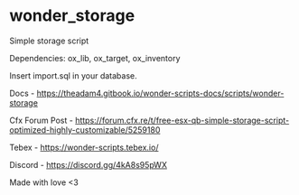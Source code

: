 # wonder_storage
 Simple storage script

Dependencies: ox_lib, ox_target, ox_inventory

Insert import.sql in your database.

Docs - https://theadam4.gitbook.io/wonder-scripts-docs/scripts/wonder-storage

Cfx Forum Post - https://forum.cfx.re/t/free-esx-qb-simple-storage-script-optimized-highly-customizable/5259180

Tebex - https://wonder-scripts.tebex.io/

Discord - https://discord.gg/4kA8s95pWX

Made with love <3
